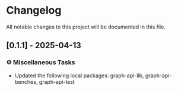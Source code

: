 # Changelog

All notable changes to this project will be documented in this file.

## [0.1.1] - 2025-04-13

### ⚙️ Miscellaneous Tasks

- Updated the following local packages: graph-api-lib, graph-api-benches, graph-api-test

<!-- generated by git-cliff -->
